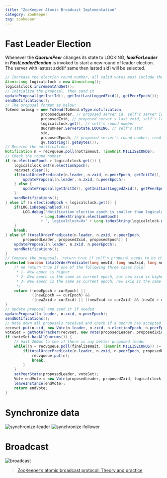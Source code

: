 ```yaml
---
title: "ZooKeeper Atomic Broadcast Implementation"
category: ZooKeeper
tag: zookeeper
---
```

# Fast Leader Election #
Whenever the ***QuorumPeer*** changes its state to LOOKING, ***lookForLeader*** in ***FastLeaderElection*** is invoked to start a new round of leader election. The server with lastest zxid(if same then lasted sid) will be selected.

```java
// Increase the election round number, all valid votes must include the same round number
AtomicLong logicalclock = new AtomicLong();
logicalclock.incrementAndGet();
// Initialize the proposal, then send it
updateProposal(getInitId(), getInitLastLoggedZxid(), getPeerEpoch());
sendNotifications();
// The proposal format as below:
ToSend notmsg = new ToSend(ToSend.mType.notification,
                proposedLeader, // proposed server id, self's server id at first 
                proposedZxid, // proposed server's last zxid, self's last zxid at first
                logicalclock.get(), // self's round number
                QuorumPeer.ServerState.LOOKING, // self's stat
                sid,
                proposedEpoch, // proposed server's round number, read from CURRENT_EPOCH_FILENAME at first
                qv.toString().getBytes());
// Receive the notifications
Notification n = recvqueue.poll(notTimeout, TimeUnit.MILLISECONDS);
// Check the round number
if (n.electionEpoch > logicalclock.get()) {
    logicalclock.set(n.electionEpoch);
    recvset.clear();
    if(totalOrderPredicate(n.leader, n.zxid, n.peerEpoch, getInitId(), getInitLastLoggedZxid(), getPeerEpoch())) {
        updateProposal(n.leader, n.zxid, n.peerEpoch);
    } else {
        updateProposal(getInitId(), getInitLastLoggedZxid(), getPeerEpoch());
    }
    sendNotifications();
} else if (n.electionEpoch < logicalclock.get()) {
    if(LOG.isDebugEnabled()){
        LOG.debug("Notification election epoch is smaller than logicalclock. n.electionEpoch = 0x"
                + Long.toHexString(n.electionEpoch)
                + ", logicalclock=0x" + Long.toHexString(logicalclock.get()));
    }
    break;
} else if (totalOrderPredicate(n.leader, n.zxid, n.peerEpoch,
        proposedLeader, proposedZxid, proposedEpoch)) {
    updateProposal(n.leader, n.zxid, n.peerEpoch);
    sendNotifications();
}
// Compare the proposal， return true if self's proposal needs to be changed
protected boolean totalOrderPredicate(long newId, long newZxid, long newEpoch, long curId, long curZxid, long curEpoch) {
    /* We return true if one of the following three cases hold:
     * 1- New epoch is higher
     * 2- New epoch is the same as current epoch, but new zxid is higher
     * 3- New epoch is the same as current epoch, new zxid is the same as current zxid, but server id is higher.
     */
    return ((newEpoch > curEpoch) ||
            ((newEpoch == curEpoch) &&
            ((newZxid > curZxid) || ((newZxid == curZxid) && (newId > curId)))));
}
// Update proposal and send it if needed
updateProposal(n.leader, n.zxid, n.peerEpoch);
sendNotifications();
// Note down all proposals received and check if a quorum has accepted the proposal, if yes, change the state and stop, if no, go back to receive notifications
recvset.put(n.sid, new Vote(n.leader, n.zxid, n.electionEpoch, n.peerEpoch));
voteSet = getVoteTracker(recvset, new Vote(proposedLeader, proposedZxid, logicalclock.get(), proposedEpoch));
if (voteSet.hasAllQuorums()) {
    // Wait 200ms to see if there is any better proposed leader
    while((n = recvqueue.poll(finalizeWait, TimeUnit.MILLISECONDS)) != null){
        if(totalOrderPredicate(n.leader, n.zxid, n.peerEpoch, proposedLeader, proposedZxid, proposedEpoch)){
            recvqueue.put(n);
            break;
        }
    }
	setPeerState(proposedLeader, voteSet);
	Vote endVote = new Vote(proposedLeader, proposedZxid, logicalclock.get(), proposedEpoch);
	leaveInstance(endVote);
	return endVote;
}
```

# Synchronize data #

![synchronize-leader](https://img-blog.csdnimg.cn/20190801172304696.png?x-oss-process=image/watermark,type_ZmFuZ3poZW5naGVpdGk,shadow_10,text_aHR0cHM6Ly9ibG9nLmNzZG4ubmV0L3dlaXhpbl80MjkwOTA1NQ==,size_16,color_FFFFFF,t_70)
![synchronize-follower](https://img-blog.csdnimg.cn/20190801172347856.png?x-oss-process=image/watermark,type_ZmFuZ3poZW5naGVpdGk,shadow_10,text_aHR0cHM6Ly9ibG9nLmNzZG4ubmV0L3dlaXhpbl80MjkwOTA1NQ==,size_16,color_FFFFFF,t_70)

# Broadcast #

![broadcast](https://img-blog.csdnimg.cn/20190801172454666.png?x-oss-process=image/watermark,type_ZmFuZ3poZW5naGVpdGk,shadow_10,text_aHR0cHM6Ly9ibG9nLmNzZG4ubmV0L3dlaXhpbl80MjkwOTA1NQ==,size_16,color_FFFFFF,t_70)
> [ZooKeeper’s atomic broadcast protocol: Theory and practice](https://github.com/Leon-WTF/leon-wtf.github.io/blob/master/doc/zookeeper-atomic-broadcast-protocol.pdf)
